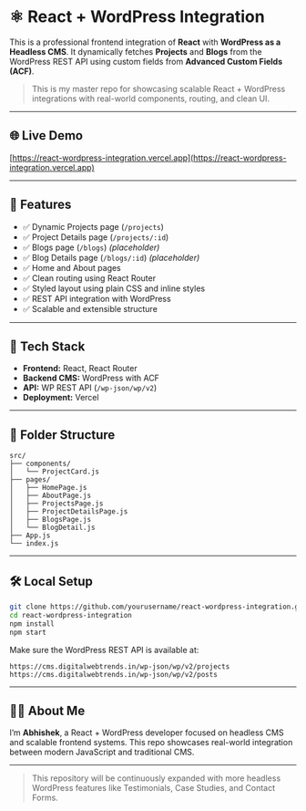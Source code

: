 # ⚛️ React + WordPress Integration

This is a professional frontend integration of **React** with **WordPress as a Headless CMS**. It dynamically fetches **Projects** and **Blogs** from the WordPress REST API using custom fields from **Advanced Custom Fields (ACF)**.

> This is my master repo for showcasing scalable React + WordPress integrations with real-world components, routing, and clean UI.

---

## 🌐 Live Demo  
[https://react-wordpress-integration.vercel.app](https://react-wordpress-integration.vercel.app) 

---

## 🚀 Features

- ✅ Dynamic Projects page (`/projects`)
- ✅ Project Details page (`/projects/:id`)
- ✅ Blogs page (`/blogs`) *(placeholder)*
- ✅ Blog Details page (`/blogs/:id`) *(placeholder)*
- ✅ Home and About pages
- ✅ Clean routing using React Router
- ✅ Styled layout using plain CSS and inline styles
- ✅ REST API integration with WordPress
- ✅ Scalable and extensible structure

---

## 🧱 Tech Stack

- **Frontend:** React, React Router
- **Backend CMS:** WordPress with ACF
- **API:** WP REST API (`/wp-json/wp/v2`)
- **Deployment:** Vercel

---

## 📂 Folder Structure

```
src/
├── components/
│   └── ProjectCard.js
├── pages/
│   ├── HomePage.js
│   ├── AboutPage.js
│   ├── ProjectsPage.js
│   ├── ProjectDetailsPage.js
│   ├── BlogsPage.js
│   └── BlogDetail.js
├── App.js
└── index.js
```

---

## 🛠️ Local Setup

```bash
git clone https://github.com/yourusername/react-wordpress-integration.git
cd react-wordpress-integration
npm install
npm start
```

Make sure the WordPress REST API is available at:
```
https://cms.digitalwebtrends.in/wp-json/wp/v2/projects
https://cms.digitalwebtrends.in/wp-json/wp/v2/posts
```

---

## 👨‍💻 About Me

I’m **Abhishek**, a React + WordPress developer focused on headless CMS and scalable frontend systems. This repo showcases real-world integration between modern JavaScript and traditional CMS.

---


> This repository will be continuously expanded with more headless WordPress features like Testimonials, Case Studies, and Contact Forms.
